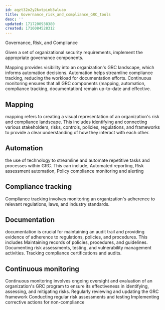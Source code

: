 ```yaml
---
id: aqzt32o2y2kxtpinb3wluao
title: Governance_risk_and_compliance_GRC_tools
desc: ''
updated: 1717200938380
created: 1716084528312
---
```

Governance, Risk, and Compliance

Given a set of organizational security requirements, implement the
appropriate governance components.

Mapping provides visibility into an organization's GRC landscape, which informs automation decisions.
Automation helps streamline compliance tracking, reducing the workload for documentation efforts.
Continuous monitoring ensures that all GRC components (mapping, automation, compliance tracking, documentation) remain up-to-date and effective.

## Mapping

mapping refers to creating a visual representation of an organization's risk and compliance landscape. This includes identifying and connecting various stakeholders, risks, controls, policies, regulations, and frameworks to provide a clear understanding of how they interact with each other.

## Automation

 the use of technology to streamline and automate repetitive tasks and processes within GRC. This can include, Automated reporting, Risk assessment automation, Policy compliance monitoring and alerting

## Compliance tracking

Compliance tracking involves monitoring an organization's adherence to relevant regulations, laws, and industry standards.

## Documentation

 documentation is crucial for maintaining an audit trail and providing evidence of adherence to regulations, policies, and procedures. This includes Maintaining records of policies, procedures, and guidelines. Documenting risk assessments, testing, and vulnerability management activities. Tracking compliance certifications and audits.

## Continuous monitoring

Continuous monitoring involves ongoing oversight and evaluation of an organization's GRC program to ensure its effectiveness in identifying, assessing, and mitigating risks. Regularly reviewing and updating the GRC framework Conducting regular risk assessments and testing Implementing corrective actions for non-compliance
